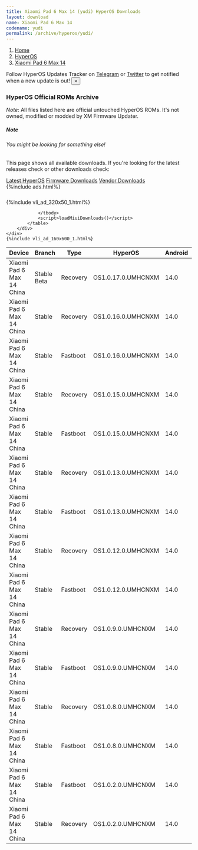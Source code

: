 ```yaml
---
title: Xiaomi Pad 6 Max 14 (yudi) HyperOS Downloads
layout: download
name: Xiaomi Pad 6 Max 14
codename: yudi
permalink: /archive/hyperos/yudi/
---
```

<nav aria-label="breadcrumb">
    <ol class="breadcrumb">
        <li class="breadcrumb-item"><a href="/">Home</a></li>
        <li class="breadcrumb-item"><a href="/hyperos/">HyperOS</a></li>
        <li class="breadcrumb-item active" aria-current="page"><a href="/hyperos/yudi/">Xiaomi Pad 6 Max 14</a></li>
    </ol>
</nav>
<div class="alert alert-primary alert-dismissible fade show" role="alert">
    Follow HyperOS Updates Tracker on <a href="https://t.me/MIUIUpdatesTracker" class="alert-link">Telegram</a>
     or <a href="https://twitter.com/MiFwUpdater" class="alert-link">Twitter</a> to get notified when a new update is out!
    <button type="button" class="close" data-dismiss="alert" aria-label="Close">
        <span aria-hidden="true">&times;</span>
    </button>
</div>

### HyperOS Official ROMs Archive
*Note*: All files listed here are official untouched HyperOS ROMs. It's not owned, modified or modded by XM Firmware Updater.
<div class="card">
  <div class="card-body">
    <h5 class="card-title">Note</h5>
    <h6 class="card-subtitle mb-2 text-muted">You might be looking for something else!</h6>
    <p class="card-text">This page shows all available downloads.
     If you're looking for the latest releases check or other downloads check:</p>
    <a href="/hyperos/yudi/" class="card-link">Latest HyperOS</a>
    <a href="/firmware/yudi/" class="card-link">Firmware Downloads</a>
    <a href="/vendor/yudi/" class="card-link">Vendor Downloads</a>
  </div>
</div>
{%include ads.html%}
<div class="row justify-content-center">
    <div class="col-10">
        <div class="table-responsive-md" style="margin-top: 25px;">
            {%include vli_ad_320x50_1.html%}
            <table id="miui" class="display dt-responsive nowrap compact table table-striped table-hover table-sm">
                <thead class="thead-dark">
                    <tr>
                        <th data-ref="device">Device</th>
                        <th data-ref="branch">Branch</th>
                        <th data-ref="type">Type</th>
                        <th data-ref="miui">HyperOS</th>
                        <th data-ref="android">Android</th>
                        <th data-ref="size">Size</th>
                        <th data-ref="size">Date</th>
                        <th data-ref="link">Link</th>
                    </tr>
                </thead>
                <tbody>
                <tr><td>Xiaomi Pad 6 Max 14 China</td><td>Stable Beta</td><td>Recovery</td><td>OS1.0.17.0.UMHCNXM</td><td>14.0</td><td>6.0 GB</td><td>2024-12-23</td><td><a href="/hyperos/yudi/stable beta/OS1.0.17.0.UMHCNXM/">Download</a></td></tr>
<tr><td>Xiaomi Pad 6 Max 14 China</td><td>Stable</td><td>Recovery</td><td>OS1.0.16.0.UMHCNXM</td><td>14.0</td><td>6.0 GB</td><td>2024-11-27</td><td><a href="/hyperos/yudi/stable/OS1.0.16.0.UMHCNXM/">Download</a></td></tr>
<tr><td>Xiaomi Pad 6 Max 14 China</td><td>Stable</td><td>Fastboot</td><td>OS1.0.16.0.UMHCNXM</td><td>14.0</td><td>6.8 GB</td><td>2024-11-18</td><td><a href="/hyperos/yudi/stable/OS1.0.16.0.UMHCNXM/">Download</a></td></tr>
<tr><td>Xiaomi Pad 6 Max 14 China</td><td>Stable</td><td>Recovery</td><td>OS1.0.15.0.UMHCNXM</td><td>14.0</td><td>6.0 GB</td><td>2024-10-22</td><td><a href="/hyperos/yudi/stable/OS1.0.15.0.UMHCNXM/">Download</a></td></tr>
<tr><td>Xiaomi Pad 6 Max 14 China</td><td>Stable</td><td>Fastboot</td><td>OS1.0.15.0.UMHCNXM</td><td>14.0</td><td>6.8 GB</td><td>2024-10-11</td><td><a href="/hyperos/yudi/stable/OS1.0.15.0.UMHCNXM/">Download</a></td></tr>
<tr><td>Xiaomi Pad 6 Max 14 China</td><td>Stable</td><td>Recovery</td><td>OS1.0.13.0.UMHCNXM</td><td>14.0</td><td>6.0 GB</td><td>2024-09-25</td><td><a href="/hyperos/yudi/stable/OS1.0.13.0.UMHCNXM/">Download</a></td></tr>
<tr><td>Xiaomi Pad 6 Max 14 China</td><td>Stable</td><td>Fastboot</td><td>OS1.0.13.0.UMHCNXM</td><td>14.0</td><td>6.8 GB</td><td>2024-09-10</td><td><a href="/hyperos/yudi/stable/OS1.0.13.0.UMHCNXM/">Download</a></td></tr>
<tr><td>Xiaomi Pad 6 Max 14 China</td><td>Stable</td><td>Recovery</td><td>OS1.0.12.0.UMHCNXM</td><td>14.0</td><td>6.0 GB</td><td>2024-08-22</td><td><a href="/hyperos/yudi/stable/OS1.0.12.0.UMHCNXM/">Download</a></td></tr>
<tr><td>Xiaomi Pad 6 Max 14 China</td><td>Stable</td><td>Fastboot</td><td>OS1.0.12.0.UMHCNXM</td><td>14.0</td><td>6.8 GB</td><td>2024-08-07</td><td><a href="/hyperos/yudi/stable/OS1.0.12.0.UMHCNXM/">Download</a></td></tr>
<tr><td>Xiaomi Pad 6 Max 14 China</td><td>Stable</td><td>Recovery</td><td>OS1.0.9.0.UMHCNXM</td><td>14.0</td><td>5.9 GB</td><td>2024-06-13</td><td><a href="/hyperos/yudi/stable/OS1.0.9.0.UMHCNXM/">Download</a></td></tr>
<tr><td>Xiaomi Pad 6 Max 14 China</td><td>Stable</td><td>Fastboot</td><td>OS1.0.9.0.UMHCNXM</td><td>14.0</td><td>6.8 GB</td><td>2024-05-30</td><td><a href="/hyperos/yudi/stable/OS1.0.9.0.UMHCNXM/">Download</a></td></tr>
<tr><td>Xiaomi Pad 6 Max 14 China</td><td>Stable</td><td>Recovery</td><td>OS1.0.8.0.UMHCNXM</td><td>14.0</td><td>5.9 GB</td><td>2024-04-03</td><td><a href="/hyperos/yudi/stable/OS1.0.8.0.UMHCNXM/">Download</a></td></tr>
<tr><td>Xiaomi Pad 6 Max 14 China</td><td>Stable</td><td>Fastboot</td><td>OS1.0.8.0.UMHCNXM</td><td>14.0</td><td>6.8 GB</td><td>2024-03-27</td><td><a href="/hyperos/yudi/stable/OS1.0.8.0.UMHCNXM/">Download</a></td></tr>
<tr><td>Xiaomi Pad 6 Max 14 China</td><td>Stable</td><td>Fastboot</td><td>OS1.0.2.0.UMHCNXM</td><td>14.0</td><td>6.8 GB</td><td>2023-12-18</td><td><a href="/hyperos/yudi/stable/OS1.0.2.0.UMHCNXM/">Download</a></td></tr>
<tr><td>Xiaomi Pad 6 Max 14 China</td><td>Stable</td><td>Recovery</td><td>OS1.0.2.0.UMHCNXM</td><td>14.0</td><td>5.9 GB</td><td>2023-12-07</td><td><a href="/hyperos/yudi/stable/OS1.0.2.0.UMHCNXM/">Download</a></td></tr>

                </tbody>
                <script>loadMiuiDownloads()</script>
            </table>
        </div>
    </div>
    {%include vli_ad_160x600_1.html%}
</div>
